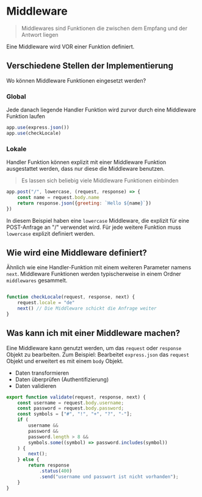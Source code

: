 # Middleware

> Middlewares sind Funktionen die zwischen dem Empfang und der Antwort liegen

Eine Middleware wird VOR einer Funktion definiert.

## Verschiedene Stellen der Implementierung

Wo können Middleware Funktionen eingesetzt werden?

### Global

Jede danach liegende Handler Funktion wird zurvor durch eine Middleware Funktion laufen

```js
app.use(express.json())
app.use(checkLocale)
```

### Lokale

Handler Funktion können explizit mit einer Middleware Funktion ausgestattet werden, dass nur diese die Middleware benutzen.

> Es lassen sich beliebig viele Middleware Funktionen einbinden

```js
app.post("/", lowercase, (request, response) => {
    const name = request.body.name
    return response.json({greeting: `Hello ${name}`})
})
```

In diesem Beispiel haben eine `lowercase` Middleware, die explizit für eine POST-Anfrage an "/" verwendet wird. Für jede weitere Funktion muss `lowercase` explizit definiert werden.

## Wie wird eine Middleware definiert?

Ähnlich wie eine Handler-Funktion mit einem weiteren Parameter namens `next`.
Middleware Funktionen werden typischerweise in einem Ordner `middlewares` gesammelt.

```js

function checkLocale(request, response, next) {
    request.locale = "de"
    next() // Die Middleware schickt die Anfrage weiter
}

```

## Was kann ich mit einer Middleware machen?

Eine Middleware kann genutzt werden, um das `request` oder `response` Objekt zu bearbeiten.
Zum Beispiel: Bearbeitet `express.json` das `request` Objekt und erweitert es mit einem `body` Objekt.

- Daten transformieren
- Daten überprüfen (Authentifizierung)
- Daten validieren

```js
export function validate(request, response, next) {
    const username = request.body.username;
    const password = request.body.password;
    const symbols = ["#", "!", "+", "?", "-"];
    if (
        username &&
        password &&
        password.length > 8 &&
        symbols.some((symbol) => password.includes(symbol))
    ) {
        next();
    } else {
        return response
            .status(400)
            .send("username und passwort ist nicht vorhanden");
    }
}
```
